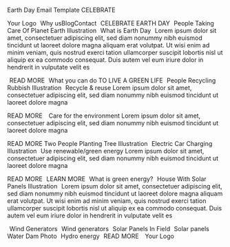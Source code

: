 Earth Day Email Template
CELEBRATE

Your Logo
 
Why usBlogContact
 
CELEBRATE
EARTH DAY
 
People Taking Care Of Planet Earth Illustration
 
What is Earth Day
 
Lorem ipsum dolor sit amet, consectetuer adipiscing elit, sed diam nonummy nibh euismod tincidunt ut laoreet dolore magna aliquam erat volutpat. Ut wisi enim ad minim veniam, quis nostrud exerci tation ullamcorper suscipit lobortis nisl ut aliquip ex ea commodo consequat. Duis autem vel eum iriure dolor in hendrerit in vulputate velit es

 
READ MORE
 
What you can do
TO LIVE A GREEN LIFE
 
People Recycling Rubbish Illustration
 
Recycle & reuse
Lorem ipsum dolor sit amet, consectetuer adipiscing elit, sed diam nonummy nibh euismod tincidunt ut laoreet dolore magna 

READ MORE
 
 
Care for the environment
Lorem ipsum dolor sit amet, consectetuer adipiscing elit, sed diam nonummy nibh euismod tincidunt ut laoreet dolore magna 

READ MORE
Two People Planting Tree Illustration
 
Electric Car Charging Illustration
 
Use renewable/green energy
Lorem ipsum dolor sit amet, consectetuer adipiscing elit, sed diam nonummy nibh euismod tincidunt ut laoreet dolore magna 

READ MORE
 
LEARN MORE
 
What is green energy?
 
House With Solar Panels Illustration
 
Lorem ipsum dolor sit amet, consectetuer adipiscing elit, sed diam nonummy nibh euismod tincidunt ut laoreet dolore magna aliquam erat volutpat. Ut wisi enim ad minim veniam, quis nostrud exerci tation ullamcorper suscipit lobortis nisl ut aliquip ex ea commodo consequat. Duis autem vel eum iriure dolor in hendrerit in vulputate velit es

 
Wind Generators
 
Wind generators
 
Solar Panels In Field
 
Solar panels
 
Water Dam Photo
 
Hydro energy
 
READ MORE
 
 
Your Logo
 
